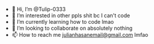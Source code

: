 - 👋 Hi, I’m @Tulip-0333
- 👀 I’m interested in other ppls shit bc I can't code
- 🌱 I’m currently learning how to code lmao
- 💞️ I’m looking to collaborate on absolutely nothing
- 📫 How to reach me julianhasanemail@gmail.com lmfao

<!---
Tulip-0333/Tulip-0333 is a ✨ special ✨ repository because its `README.md` (this file) appears on your GitHub profile.
You can click the Preview link to take a look at your changes.
--->
